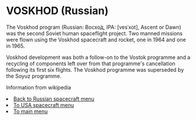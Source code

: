 # VOSKHOD (Russian)

The Voskhod program (Russian: Восхо́д, IPA: [vɐsˈxot], Ascent or Dawn) was the second Soviet human spaceflight project. Two manned missions were flown using the Voskhod spacecraft and rocket, one in 1964 and one in 1965.

Voskhod development was both a follow-on to the Vostok programme and a recycling of components left over from that programme's cancellation following its first six flights. The Voskhod programme was superseded by the Soyuz programme.

Information from wikipedia

<p>
  <li><a href="russian.html">Back to Russian spacecraft menu</a></li>
  <li><a href="usa.html">To USA spacecraft menu</a></li>
  <li><a href="index.html">To main menu</a> </li>
  </p>  
  <p>
   <img alt="" class="fifty-percent" src="/images/voskhod.jpg"/>
  </p>